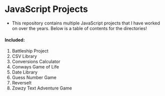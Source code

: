 # JavaScript Projects
* This repository contains multiple JavaScript projects that I have worked on over the years. Below is a table of contents for the directories!

#### Included:
1. Battleship Project
2. CSV Library
3. Conversions Calculator
4. Conways Game of Life
5. Date Library
6. Guess Number Game
7. ReverseIt
8. Zowzy Text Adventure Game
